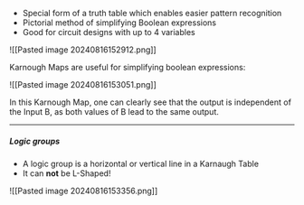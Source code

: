 - Special form of a truth table which enables easier pattern recognition
- Pictorial method of simplifying Boolean expressions
- Good for circuit designs with up to 4 variables

![[Pasted image 20240816152912.png]]

Karnough Maps are useful for simplifying boolean expressions:

![[Pasted image 20240816153051.png]]

In this Karnough Map, one can clearly see that the output is independent of the Input B, as both values of B lead to the same output.

---

##### Logic groups
- A logic group is a horizontal or vertical line in a Karnaugh Table
- It can __not__ be L-Shaped!

 ![[Pasted image 20240816153356.png]]